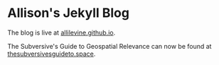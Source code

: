 # Allison's Jekyll Blog

The blog is live at [allilevine.github.io](https://allilevine.github.io/).

The Subversive's Guide to Geospatial Relevance can now be found at [thesubversivesguideto.space](http://thesubversivesguideto.space/).
